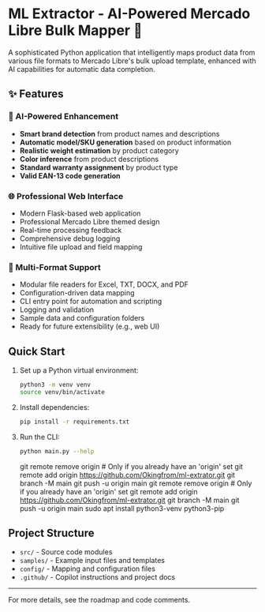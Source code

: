 # ML Extractor - AI-Powered Mercado Libre Bulk Mapper 🚀

A sophisticated Python application that intelligently maps product data from various file formats to Mercado Libre's bulk upload template, enhanced with AI capabilities for automatic data completion.

## ✨ Features

### 🧠 AI-Powered Enhancement
- **Smart brand detection** from product names and descriptions
- **Automatic model/SKU generation** based on product information  
- **Realistic weight estimation** by product category
- **Color inference** from product descriptions
- **Standard warranty assignment** by product type
- **Valid EAN-13 code generation**

### 🌐 Professional Web Interface
- Modern Flask-based web application
- Professional Mercado Libre themed design
- Real-time processing feedback
- Comprehensive debug logging
- Intuitive file upload and field mapping

### 📁 Multi-Format Support
- Modular file readers for Excel, TXT, DOCX, and PDF
- Configuration-driven data mapping
- CLI entry point for automation and scripting
- Logging and validation
- Sample data and configuration folders
- Ready for future extensibility (e.g., web UI)

## Quick Start
1. Set up a Python virtual environment:
   ```bash
   python3 -m venv venv
   source venv/bin/activate
   ```
2. Install dependencies:
   ```bash
   pip install -r requirements.txt
   ```
3. Run the CLI:
   ```bash
   python main.py --help
   ```
      git remote remove origin  # Only if you already have an 'origin' set
   git remote add origin https://github.com/Okingfrom/ml-extrator.git
   git branch -M main
   git push -u origin main   git remote remove origin  # Only if you already have an 'origin' set
   git remote add origin https://github.com/Okingfrom/ml-extrator.git
   git branch -M main
   git push -u origin main   sudo apt install python3-venv python3-pip

## Project Structure
- `src/` - Source code modules
- `samples/` - Example input files and templates
- `config/` - Mapping and configuration files
- `.github/` - Copilot instructions and project docs

---
For more details, see the roadmap and code comments.
